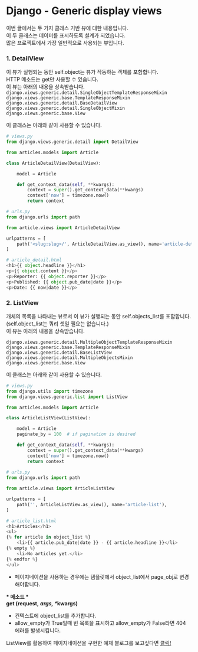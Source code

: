 # Django - Generic display views

이번 글에서는 두 가지 클래스 기반 뷰에 대한 내용입니다.  
이 두 클래스는 데이터를 표시하도록 설계가 되었습니다.  
많은 프로젝트에서 가장 일반적으로 사용되는 뷰입니다.

### 1. DetailView

이 뷰가 실행되는 동안 self.object는 뷰가 작동하는 객체를 포함합니다.  
HTTP 메소드는 get만 사용할 수 있습니다.  
이 뷰는 아래의 내용을 상속받습니다.  
`django.views.generic.detail.SingleObjectTemplateResponseMixin  
django.views.generic.base.TemplateResponseMixin  
django.views.generic.detail.BaseDetailView  
django.views.generic.detail.SingleObjectMixin  
django.views.generic.base.View`

이 클래스는 아래와 같이 사용할 수 있습니다.

```python
# views.py
from django.views.generic.detail import DetailView

from articles.models import Article

class ArticleDetailView(DetailView):

    model = Article

    def get_context_data(self, **kwargs):
        context = super().get_context_data(**kwargs)
        context['now'] = timezone.now()
        return context

# urls.py
from django.urls import path

from article.views import ArticleDetailView

urlpatterns = [
    path('<slug:slug>/', ArticleDetailView.as_view(), name='article-detail'),
]

# article_detail.html
<h1>{{ object.headline }}</h1>
<p>{{ object.content }}</p>
<p>Reporter: {{ object.reporter }}</p>
<p>Published: {{ object.pub_date|date }}</p>
<p>Date: {{ now|date }}</p>
```

### 2. ListView

개체의 목록을 나타내는 뷰로서 이 뷰가 실행되는 동안 self.objects\_list를 포함합니다.  
\(self.object\_list는 쿼리 셋일 필요는 없습니다.\)  
이 뷰는 아래의 내용을 상속받습니다.

`django.views.generic.detail.MultipleObjectTemplateResponseMixin  
django.views.generic.base.TemplateResponseMixin  
django.views.generic.detail.BaseListView  
django.views.generic.detail.MultipleObjectsMixin  
django.views.generic.base.View`

이 클래스는 아래와 같이 사용할 수 있습니다.

```python
# views.py
from django.utils import timezone
from django.views.generic.list import ListView

from articles.models import Article

class ArticleListView(ListView):

    model = Article
    paginate_by = 100  # if pagination is desired

    def get_context_data(self, **kwargs):
        context = super().get_context_data(**kwargs)
        context['now'] = timezone.now()
        return context
        
# urls.py
from django.urls import path

from article.views import ArticleListView

urlpatterns = [
    path('', ArticleListView.as_view(), name='article-list'),
]

# article_list.html
<h1>Articles</h1>
<ul>
{% for article in object_list %}
    <li>{{ article.pub_date|date }} - {{ article.headline }}</li>
{% empty %}
    <li>No articles yet.</li>
{% endfor %}
</ul>
```

* 페이지네이션을 사용하는 경우에는 템플릿에서 object\_list에서 page\_obj로 변경해야합니다.

  
**\* 메소드 \*  
get \(request,** _**args, \***_**kwargs\)**  
- 컨텍스트에 object\_list를 추가합니다.  
- allow\_empty가 True일때 빈 목록을 표시하고 allow\_empty가 False라면 404 에러를 발생시킵니다.  
  
ListView를 활용하여 페이지네이션을 구현한 예제 블로그를 보고싶다면 [클릭!](https://wayhome25.github.io/django/2017/05/02/CBV/)

